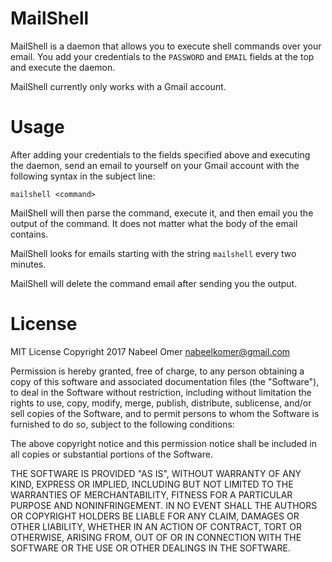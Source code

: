 # MailShell
MailShell is a daemon that allows you to execute shell commands over your email.
You add your credentials to the `PASSWORD` and `EMAIL` fields at the top and execute the daemon.

MailShell currently only works with a Gmail account.

# Usage
After adding your credentials to the fields specified above and executing the daemon, send an email to yourself on your
Gmail account with the following syntax in the subject line:
```
mailshell <command>
```
MailShell will then parse the command, execute it, and then email you the output of the command.
It does not matter what the body of the email contains.

MailShell looks for emails starting with the string `mailshell` every two minutes.

MailShell will delete the command email after sending you the output.

# License
MIT License
Copyright 2017 Nabeel Omer <nabeelkomer@gmail.com>

Permission is hereby granted, free of charge, to any person obtaining a copy of this software and associated documentation files (the "Software"), to deal in the Software without restriction, including without limitation the rights to use, copy, modify, merge, publish, distribute, sublicense, and/or sell copies of the Software, and to permit persons to whom the Software is furnished to do so, subject to the following conditions:

The above copyright notice and this permission notice shall be included in all copies or substantial portions of the Software.

THE SOFTWARE IS PROVIDED "AS IS", WITHOUT WARRANTY OF ANY KIND, EXPRESS OR IMPLIED, INCLUDING BUT NOT LIMITED TO THE WARRANTIES OF MERCHANTABILITY, FITNESS FOR A PARTICULAR PURPOSE AND NONINFRINGEMENT. IN NO EVENT SHALL THE AUTHORS OR COPYRIGHT HOLDERS BE LIABLE FOR ANY CLAIM, DAMAGES OR OTHER LIABILITY, WHETHER IN AN ACTION OF CONTRACT, TORT OR OTHERWISE, ARISING FROM, OUT OF OR IN CONNECTION WITH THE SOFTWARE OR THE USE OR OTHER DEALINGS IN THE SOFTWARE.
